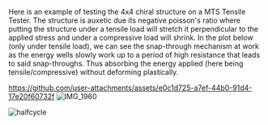 Here is an example of testing the 4x4 chiral structure on a MTS Tensile Tester.
The structure is auxetic due its negative poisson's ratio where putting the structure under a tensile load will stretch it perpendicular to the applied stress and under a compressive load will shrink. In the plot below (only under tensile load), we can see the snap-through mechanism at work as the energy wells slowly work up to a period of high resistance that leads to said snap-throughs. Thus absorbing the energy applied (here being tensile/compressive) without deforming plastically.


https://github.com/user-attachments/assets/e0c1d725-a7ef-44b0-91d4-17e20f60732f 
![IMG_1960](https://github.com/user-attachments/assets/f351ea4f-a297-4d3a-843e-377e794b7f44)


![halfcycle](https://github.com/user-attachments/assets/60c900e0-859d-47ea-a809-f9c9db1fc14f)
